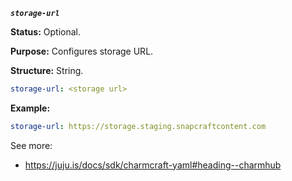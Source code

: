 ***`storage-url`***

**Status:** Optional.

**Purpose:** Configures storage URL.

**Structure:** String.

```yaml
storage-url: <storage url>
```

**Example:**

```yaml
storage-url: https://storage.staging.snapcraftcontent.com
```

See more:
- https://juju.is/docs/sdk/charmcraft-yaml#heading--charmhub
